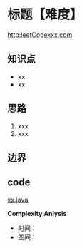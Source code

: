# 标题【难度】
<http:leetCodexxx.com>

## 知识点
- xx
- xx
 
## 思路
 1. xxx
 2. xxx
## 边界
 
## code
[xx.java](xx.java)

**Complexity Anlysis**

 - 时间：
 - 空间：
